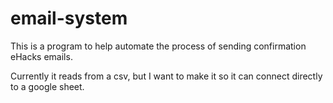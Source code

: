 # email-system

This is a program to help automate the process of sending confirmation eHacks emails.

Currently it reads from a csv, but I want to make it so it can connect directly to a google sheet.
